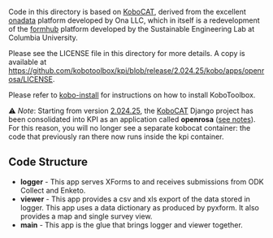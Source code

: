 Code in this directory is based on
[KoboCAT](https://github.com/kobotoolbox/kobocat), derived from the excellent
[onadata](http://github.com/onaio/onadata) platform developed by Ona LLC, which
in itself is a redevelopment of the
[formhub](http://github.com/SEL-Columbia/formhub) platform developed by the
Sustainable Engineering Lab at Columbia University.

Please see the LICENSE file in this directory for more details. A copy is available at
https://github.com/kobotoolbox/kpi/blob/release/2.024.25/kobo/apps/openrosa/LICENSE.

Please refer to [kobo-install](https://github.com/kobotoolbox/kobo-install) for
instructions on how to install KoboToolbox.

⚠️ _Note_: Starting from version [2.024.25](https://github.com/kobotoolbox/kpi/releases/tag/2.024.25),
the [KoboCAT](https://github.com/kobotoolbox/kobocat/) Django project has been consolidated into KPI as an application called **openrosa** ([see notes](./MIGRATION_AS_DJANGO_APP.md)).
For this reason, you will no longer see a separate kobocat container: the code that previously ran there now runs inside the kpi container.


## Code Structure

  - **logger** - This app serves XForms to and receives submissions from
    ODK Collect and Enketo.
  - **viewer** - This app provides a csv and xls export of the data
    stored in logger. This app uses a data dictionary as produced by
    pyxform. It also provides a map and single survey view.
  - **main** - This app is the glue that brings logger and viewer
    together.
